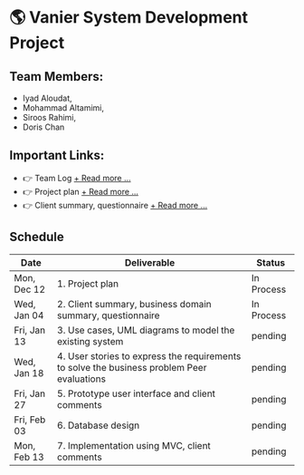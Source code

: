 # 🌎 Vanier System Development Project


## Team Members: 
- Iyad Aloudat, 
- Mohammad Altamimi, 
- Siroos Rahimi, 
- Doris Chan

## Important Links: 
- 👉 Team Log [+ Read more ...](Team-Log.md)
- 👉 Project plan [+ Read more ...](1-Project-Plan)
- 👉 Client summary, questionnaire  [+ Read more ...](2-Client-Summary)

## Schedule
| Date | Deliverable | Status
|---|---|---|
| Mon, Dec 12 | 1. Project plan | In Process |
| Wed, Jan 04 | 2.  Client summary, business domain summary, questionnaire | In Process  |
| Fri, Jan 13 | 3. Use cases, UML diagrams to model the existing system | pending |
| Wed, Jan 18 | 4. User stories to express the requirements to solve the business problem Peer evaluations | pending |
| Fri, Jan 27 | 5. Prototype user interface and client comments | pending |
| Fri, Feb 03 | 6. Database design | pending |
| Mon, Feb 13 | 7. Implementation using MVC, client comments | pending |
